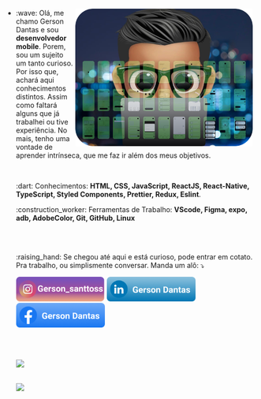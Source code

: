   <img align="right" src="https://github.com/GersonDantas/img/blob/main/DevGersonMobile.png" alt="Ilustração de programador mobile" /></a>
  
- <p align="left">
    :wave: Olá, me chamo Gerson Dantas e sou <strong>desenvolvedor mobile</strong>. Porem, sou um sujeito um tanto curioso. Por isso que,
    achará aqui conhecimentos distintos. Assim como faltará alguns que já trabalhei ou tive experiência. No mais, tenho uma vontade de aprender
    intrínseca, que me faz ir além dos meus objetivos.
  </p>
  
  </br>
  
  <p align="left">
    :dart: Conhecimentos: <strong>HTML, CSS, JavaScript, ReactJS, React-Native, TypeScript, Styled Components, Prettier, Redux, Eslint</strong>.
  </p>

  <p align="left">
    :construction_worker: Ferramentas de Trabalho: <strong>VScode, Figma, expo, adb, AdobeColor, Git, GitHub, Linux</strong>
  </p>
  
  
  </br>
  </br>

  <p align="left">
    :raising_hand: Se chegou até aqui e está curioso, pode entrar em cotato. Pra trabalho, ou simplismente conversar. Manda um alô: ⤵️
  </p>
  
  
  <p align="left">
  
    <a href="https://www.instagram.com/gerson_santtoss/" alt="Instagran" >
    <img  src="https://github.com/GersonDantas/img/blob/main/Instagran.png" width="180" height="50"/></a>

    <a href="https://www.linkedin.com/in/gersonsantosss/" alt="Linkedin">
    <img  src="https://github.com/GersonDantas/img/blob/main/Linkedin.png" width="180" height="50"/></a>
    
    <a href="https://www.facebook.com/gerson.dantas.733" alt="Facebook">
    <img  src="https://github.com/GersonDantas/img/blob/main/Facebook.png" width="180" height="50"/></a>
    
  </p> 
  
  </br>
  </br>
  
  <p>
   <img width="495px" align="left" src="https://github-readme-stats.vercel.app/api/top-langs/?username=gersonDantas&hide=html&layout=compact&theme=tokyonight" />
  </p> 
  </br>
  </br>
  <p>
   <img width="495px" align="left" src="https://github-readme-stats.vercel.app/api?username=gersonDantas&theme=tokyonight"/>
  </p>  
  
